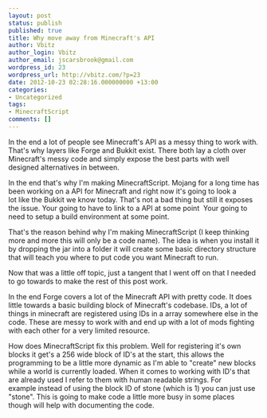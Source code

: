 ```yaml
---
layout: post
status: publish
published: true
title: Why move away from Minecraft's API
author: Vbitz
author_login: Vbitz
author_email: jscarsbrook@gmail.com
wordpress_id: 23
wordpress_url: http://vbitz.com/?p=23
date: 2012-10-23 02:28:16.000000000 +13:00
categories:
- Uncategorized
tags:
- MinecraftScript
comments: []
---
```

In the end a lot of people see Minecraft's API as a messy thing to work with. That's why layers like Forge and Bukkit exist. There both lay a cloth over Minecraft's messy code and simply expose the best parts with well designed alternatives in between.

In the end that's why I'm making MinecraftScript. Mojang for a long time has been working on a API for Minecraft and right now it's going to look a lot like the Bukkit we know today. That's not a bad thing but still it exposes the issue. Your going to have to link to a API at some point  Your going to need to setup a build environment at some point.

That's the reason behind why I'm making MinecraftScript (I keep thinking more and more this will only be a code name). The idea is when you install it by dropping the jar into a folder it will create some basic directory structure that will teach you where to put code you want Minecraft to run.

Now that was a little off topic, just a tangent that I went off on that I needed to go towards to make the rest of this post work.

In the end Forge covers a lot of the Minecraft API with pretty code. It does little towards a basic building block of Minecraft's codebase. IDs, a lot of things in minecraft are registered using IDs in a array somewhere else in the code. These are messy to work with and end up with a lot of mods fighting with each other for a very limited resource.

How does MinecraftScript fix this problem. Well for registering it's own blocks it get's a 256 wide block of ID's at the start, this allows the programming to be a little more dynamic as I'm able to "create" new blocks while a world is currently loaded. When it comes to working with ID's that are already used I refer to them with human readable strings. For example instead of using the block ID of stone (which is 1) you can just use "stone". This is going to make code a little more busy in some places though will help with documenting the code.
